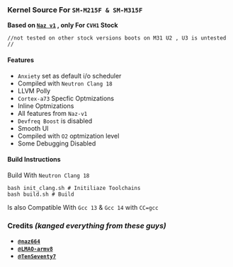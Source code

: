 ### Kernel Source For `SM-M215F & SM-M315F` 

**Based on [`Naz v1`](https://github.com/naz664/M215F-S/tree/Naz-old) , only For `CVH1` Stock** 

`//not tested on other stock versions
   boots on M31 U2 , U3 is untested  //`


#### **Features**

- `Anxiety` set as default i/o scheduler
- Compiled with `Neutron Clang 18`
- LLVM Polly
- `Cortex-a73` Specfic Optmizations
- Inline Optmizations
- All features from `Naz-v1`
- `Devfreq Boost` is disabled
- Smooth UI
- Compiled with `O2` optmization level
- Some Debugging Disabled

#### **Build Instructions**

Build With `Neutron Clang 18`

```shell
bash init_clang.sh # Initiliaze Toolchains 
bash build.sh # Build
```

Is also Compatible With `Gcc 13` & `Gcc 14` with `CC=gcc`
 
### **Credits** *(kanged everything from these guys)*

- **[`@naz664`](https://github.com/naz664)**
- **[`@LMAO-armv8`](https://github.com/LMAO-armv8)**
- **[`@TenSeventy7`](https://github.com/TenSeventy7)**
